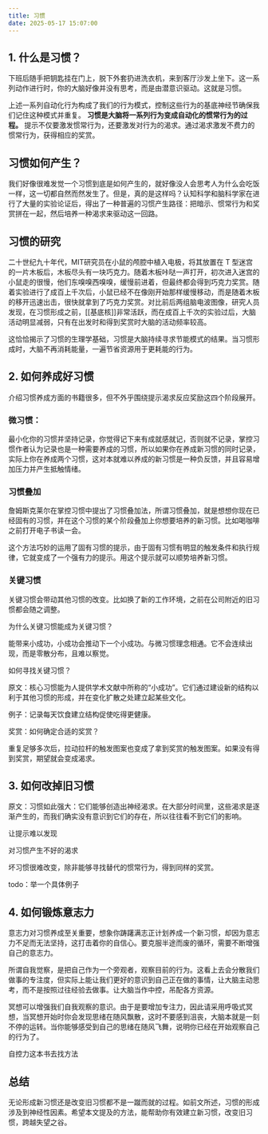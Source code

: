 ```yaml
---
title: 习惯
date: 2025-05-17 15:07:00
---
```


## 1. 什么是习惯？

下班后随手把钥匙挂在门上，脱下外套扔进洗衣机，来到客厅沙发上坐下。这一系列动作进行时，你的大脑好像并没有思考，而是由潜意识驱动。这就是习惯。

上述一系列自动化行为构成了我们的行为模式，控制这些行为的基底神经节确保我们记住这种模式并重复。
**习惯是大脑将一系列行为变成自动化的惯常行为的过程。** 提示不仅要激发惯常行为，还要激发对行为的渴求。通过渴求激发不费力的惯常行为，获得相应的奖赏。

## 习惯如何产生？

我们好像很难发觉一个习惯到底是如何产生的，就好像没人会思考人为什么会吃饭一样，这一切都自然而然发生了。但是，真的是这样吗？认知科学和脑科学家在进行了大量的实验论证后，得出了一种普遍的习惯产生路径：把暗示、惯常行为和奖赏拼在一起，然后培养一种渴求来驱动这一回路。

## 习惯的研究

二十世纪九十年代，MIT研究员在小鼠的颅腔中植入电极，将其放置在 T 型迷宫的一片木板后，木板尽头有一块巧克力。随着木板咔哒一声打开，初次进入迷宫的小鼠走的很慢，他们东嗅嗅西嗅嗅，缓慢前进着，但最终都会得到巧克力奖赏。随着实验进行了成百上千次后，小鼠已经不在像刚开始那样缓慢移动，而是随着木板的移开迅速出击，很快就拿到了巧克力奖赏。对比前后两组脑电波图像，研究人员发现，在习惯形成之前，[[基底核]]非常活跃，而在成百上千次的实验过后，大脑活动明显减弱，只有在出发时和得到奖赏时大脑的活动频率较高。

这恰恰揭示了习惯的生理学基础，习惯是大脑持续寻求节能模式的结果。当习惯形成时，大脑不再消耗能量，一遍节省资源用于更耗能的行为。

## 2. 如何养成好习惯

介绍习惯养成方面的书籍很多，但不外乎围绕提示渴求反应奖励这四个阶段展开。

### 微习惯：
最小化你的习惯并坚持记录，你觉得记下来有成就感就记，否则就不记录，掌控习惯作者认为记录也是一种需要养成的习惯，所以如果你在养成新习惯的同时记录，实际上你在养成两个习惯，这对本就难以养成的新习惯是一种负反馈，并且容易增加压力并产生抵触情绪。

### 习惯叠加

詹姆斯克莱尔在掌控习惯中提出了习惯叠加法，所谓习惯叠加，就是想想你现在已经固有的习惯，并在这个习惯的某个阶段叠加上你想要培养的新习惯。比如喝咖啡之前打开电子书读一会。

这个方法巧妙的运用了固有习惯的提示，由于固有习惯有明显的触发条件和执行规律，它就变成了一个强有力的提示。用这个提示就可以顺势培养新习惯。

### 关键习惯

关键习惯会带动其他习惯的改变。比如换了新的工作环境，之前在公司附近的旧习惯都会随之调整。

为什么关键习惯能成为关键习惯？

能带来小成功，小成功会推动下一个小成功。与微习惯理念相通。它不会连续出现，而是零散分布，且难以察觉。

如何寻找关键习惯？

原文：核心习惯能为人提供学术文献中所称的“小成功”。它们通过建设新的结构以利于其他习惯的形成，并在变化扩散之处建立起某些文化。

例子：记录每天饮食建立结构促使吃得更健康。

奖赏：如何确定合适的奖赏？

重复足够多次后，拉动拉杆的触发图案也变成了拿到奖赏的触发图案。如果没有得到奖赏，期望就会变成渴求。

## 3. 如何改掉旧习惯

原文：习惯如此强大：它们能够创造出神经渴求。在大部分时间里，这些渴求是逐渐产生的，而我们确实没有意识到它们的存在，所以往往看不到它们的影响。

让提示难以发现

对习惯产生不好的渴求

坏习惯很难改变，除非能够寻找替代的惯常行为，得到同样的奖赏。

todo：举一个具体例子

## 4. 如何锻炼意志力

意志力对习惯养成至关重要，想象你踌躇满志正计划养成一个新习惯，却因为意志力不足而无法坚持，这打击着你的自信心。要克服半途而废的循环，需要不断增强自己的意志力。

所谓自我觉察，是把自己作为一个旁观者，观察目前的行为。这看上去会分散我们做事的专注度，但实际上能让我们更好的意识到自己正在做的事情，让大脑主动思考，而不是按照过往经验去做事。让大脑当作中控，吊配各方资源。

冥想可以增强我们自我观察的意识。由于是要增加专注力，因此请采用呼吸式冥想，当冥想开始时你会发现思绪在随风飘散，这时不要感到沮丧，大脑本就是一刻不停的运转。当你能够感受到自己的思绪在随风飞舞，说明你已经在开始观察自己的行为了。

自控力这本书去找方法

## 总结

无论形成新习惯还是改变旧习惯都不是一蹴而就的过程。如前文所述，习惯的形成涉及到神经性因素。希望本文提及的方法，能帮助你有效建立新习惯，改变旧习惯，跨越失望之谷。